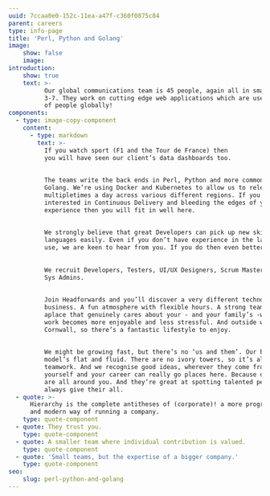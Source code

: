 ```yaml
---
uuid: 7ccaa0e0-152c-11ea-a47f-c360f0875c84
parent: careers
type: info-page
title: 'Perl, Python and Golang'
image:
    show: false
    image:
introduction:
    show: true
    text: >-
          Our global communications team is 45 people, again all in small teams of
          3-7. They work on cutting edge web applications which are used by millions
          of people globally!
components:
  - type: image-copy-component
    content:
      - type: markdown
        text: >-
          If you watch sport (F1 and the Tour de France) then
          you will have seen our client’s data dashboards too.
    
    
          The teams write the back ends in Perl, Python and more commonly now,
          Golang. We’re using Docker and Kubernetes to allow us to release
          multipletimes a day across various different regions. If you are
          interested in Continuous Delivery and bleeding the edges of your
          experience then you will fit in well here.
    
    
          We strongly believe that great Developers can pick up new skills and
          languages easily. Even if you don’t have experience in the languages we
          use, we are keen to hear from you. If you do then even better!
    
    
          We recruit Developers, Testers, UI/UX Designers, Scrum Masters, BA’s and
          Sys Admins.
           
           
          Join Headforwards and you’ll discover a very different technology
          business. A fun atmosphere with flexible hours. A strong team spirit. And
          aplace that genuinely cares about your - and your family’s -well-being. So
          work becomes more enjoyable and less stressful. And outside work, you’rein
          Cornwall, so there’s a fantastic lifestyle to enjoy.
    
    
          We might be growing fast, but there’s no ‘us and them’. Our business
          model’s flat and fluid. There are no ivory towers, so it’s all about
          teamwork. And we recognise good ideas, wherever they come from. So, prove
          yourself and your career can really go places here. Because our leaders
          are all around you. And they’re great at spotting talented people who
          always give their all.
  - quote: >-
      Hierarchy is the complete antitheses of (corporate)! a more progressive
      and modern way of running a company.
    type: quote-component
  - quote: They trust you.
    type: quote-component
  - quote: A smaller team where individual contribution is valued.
    type: quote-component
  - quote: 'Small teams, but the expertise of a bigger company.'
    type: quote-component
seo:
    slug: perl-python-and-golang
---
```


